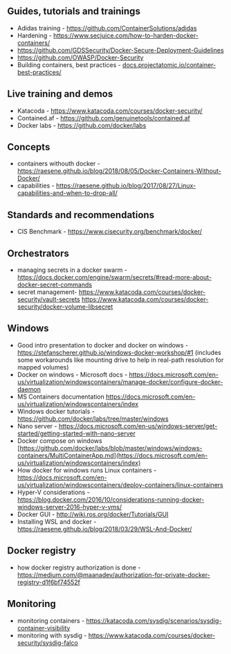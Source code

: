## Guides, tutorials and trainings

* Adidas training - https://github.com/ContainerSolutions/adidas
* Hardening - https://www.secjuice.com/how-to-harden-docker-containers/
* https://github.com/GDSSecurity/Docker-Secure-Deployment-Guidelines
* https://github.com/OWASP/Docker-Security
* Building containers, best practices - [docs.projectatomic.io/container-best-practices/](http://docs.projectatomic.io/container-best-practices/)

## Live training and demos

* Katacoda - https://www.katacoda.com/courses/docker-security/
* Contained.af - https://github.com/genuinetools/contained.af
* Docker labs - https://github.com/docker/labs

## Concepts

* containers withouth docker - https://raesene.github.io/blog/2018/08/05/Docker-Containers-Without-Docker/
* capabilities - https://raesene.github.io/blog/2017/08/27/Linux-capabilities-and-when-to-drop-all/

## Standards and recommendations

* CIS Benchmark - https://www.cisecurity.org/benchmark/docker/

## Orchestrators

* managing secrets in a docker swarm - https://docs.docker.com/engine/swarm/secrets/#read-more-about-docker-secret-commands
* secret management-  https://www.katacoda.com/courses/docker-security/vault-secrets https://www.katacoda.com/courses/docker-security/docker-volume-libsecret

## Windows

* Good intro presentation to docker and docker on windows - <https://stefanscherer.github.io/windows-docker-workshop/#1> (includes some workarounds like mounting drive to help in real-path resolution for mapped volumes)
* Docker on windows - Microsoft docs - https://docs.microsoft.com/en-us/virtualization/windowscontainers/manage-docker/configure-docker-daemon
* MS Containers documentation <https://docs.microsoft.com/en-us/virtualization/windowscontainers/index>
* Windows docker tutorials - <https://github.com/docker/labs/tree/master/windows>
* Nano server - <https://docs.microsoft.com/en-us/windows-server/get-started/getting-started-with-nano-server>
* Docker compose on windows [https://github.com/docker/labs/blob/master/windows/windows-containers/MultiContainerApp.md](https://docs.microsoft.com/en-us/virtualization/windowscontainers/index)
* How docker for windows runs Linux containers - <https://docs.microsoft.com/en-us/virtualization/windowscontainers/deploy-containers/linux-containers>
* Hyper-V considerations -<https://blog.docker.com/2016/10/considerations-running-docker-windows-server-2016-hyper-v-vms/>
* Docker GUI - <http://wiki.ros.org/docker/Tutorials/GUI>
* Installing WSL and docker - https://raesene.github.io/blog/2018/03/29/WSL-And-Docker/

## Docker registry

* how docker registry authorization is done - https://medium.com/@maanadev/authorization-for-private-docker-registry-d1f6bf74552f

## Monitoring

* monitoring containers - https://katacoda.com/sysdig/scenarios/sysdig-container-visibility
* monitoring with sysdig - https://www.katacoda.com/courses/docker-security/sysdig-falco
